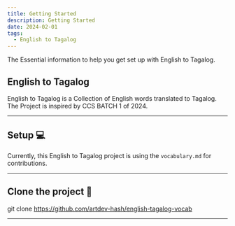 ```yaml
---
title: Getting Started
description: Getting Started
date: 2024-02-01
tags:
  - English to Tagalog
---
```


The Essential information to help you get set up with English to Tagalog.


## <b>English to Tagalog</b>

English to Tagalog is a Collection of English words translated to Tagalog.
The Project is inspired by CCS BATCH 1 of 2024.

----

## <b>Setup 💻</b>

Currently, this English to Tagalog project is using the `vocabulary.md` for contributions.

----

## <b>Clone the project 👥</b>

git clone 
https://github.com/artdev-hash/english-tagalog-vocab


----